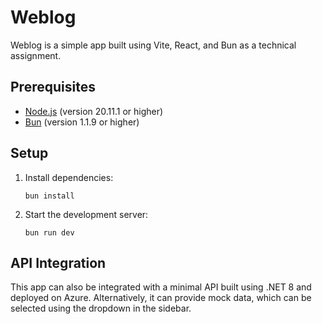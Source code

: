 # Weblog

Weblog is a simple app built using Vite, React, and Bun as a technical assignment.

## Prerequisites
- [Node.js](https://nodejs.org/) (version 20.11.1 or higher)
- [Bun](https://bun.sh/) (version 1.1.9 or higher)

## Setup

1. Install dependencies:
   ```
   bun install
   ```
2. Start the development server:
   ```
   bun run dev
   ```

## API Integration

This app can also be integrated with a minimal API built using .NET 8 and deployed on Azure. Alternatively, it can provide mock data, which can be selected using the dropdown in the sidebar.